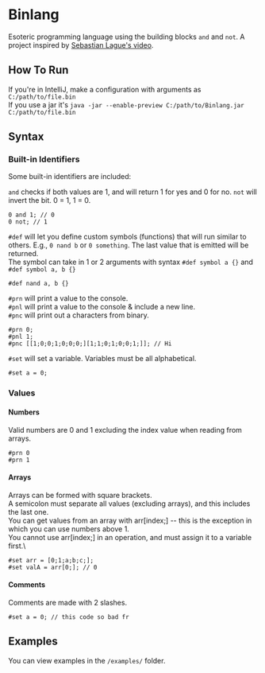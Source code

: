 # Binlang

Esoteric programming language using the building blocks `and` and `not`.
A project inspired by [Sebastian Lague's video](https://www.youtube.com/watch?v=QZwneRb-zqA).

## How To Run
If you're in IntelliJ, make a configuration with arguments as `C:/path/to/file.bin`\
If you use a jar it's `java -jar --enable-preview C:/path/to/Binlang.jar C:/path/to/file.bin`

## Syntax

### Built-in Identifiers
Some built-in identifiers are included:

`and` checks if both values are 1, and will return 1 for yes and 0 for no.
`not` will invert the bit. 0 = 1, 1 = 0.
```
0 and 1; // 0
0 not; // 1
```
`#def` will let you define custom symbols (functions) that will run similar to others.
E.g., `0 nand b` or `0 something`. The last value that is emitted will be returned.\
The symbol can take in 1 or 2 arguments with syntax `#def symbol a {}` and `#def symbol a, b {}`
```
#def nand a, b {}
```
`#prn` will print a value to the console.\
`#pnl` will print a value to the console & include a new line.\
`#pnc` will print out a characters from binary.
```
#prn 0;
#pnl 1;
#pnc [[1;0;0;1;0;0;0;][1;1;0;1;0;0;1;]]; // Hi
```
`#set` will set a variable. Variables must be all alphabetical.
```
#set a = 0;
```
### Values

#### Numbers
Valid numbers are 0 and 1 excluding the index value when reading from arrays.
```
#prn 0
#prn 1
```

#### Arrays
Arrays can be formed with square brackets.\
A semicolon must separate all values (excluding arrays), and this includes the last one.\
You can get values from an array with arr[index;] -- this is the exception in which you can use numbers above 1.\
You cannot use arr[index;] in an operation, and must assign it to a variable first.\
```
#set arr = [0;1;a;b;c;];
#set valA = arr[0;]; // 0
```

#### Comments
Comments are made with 2 slashes.
```
#set a = 0; // this code so bad fr
```

## Examples
You can view examples in the `/examples/` folder.